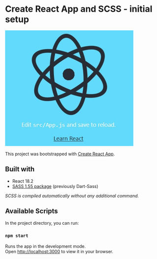 # Create React App and SCSS - initial setup

![App screenshot](/README.screenshot.jpg)

This project was bootstrapped with [Create React App](https://github.com/facebook/create-react-app).


## Built with
* React 18.2
* [SASS 1.55 package](https://www.npmjs.com/package/sass) (previously Dart-Sass)

*SCSS is compiled automatically without any additional command.*

## Available Scripts

In the project directory, you can run:

### `npm start`

Runs the app in the development mode.\
Open [http://localhost:3000](http://localhost:3000) to view it in your browser.
